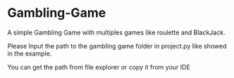 # Gambling-Game
A simple Gambling Game with multiples games like roulette and BlackJack.

Please Input the path to the gambling game folder in project.py like showed in the example.

You can get the path from file explorer or copy it from your IDE
